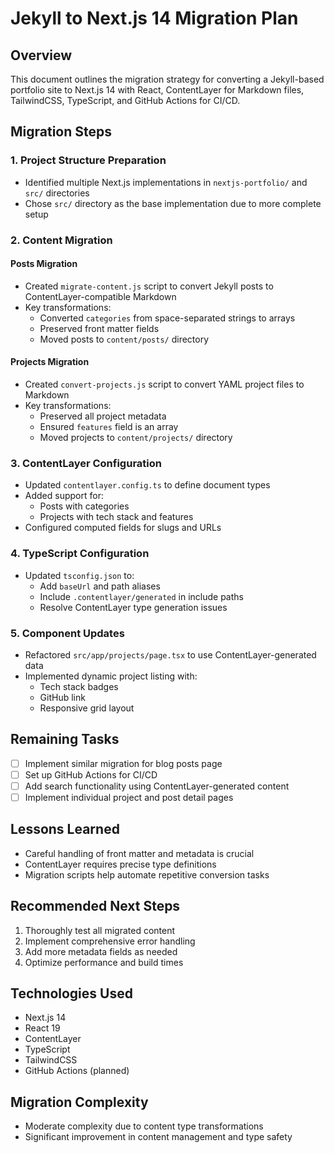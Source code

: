 # Jekyll to Next.js 14 Migration Plan

## Overview
This document outlines the migration strategy for converting a Jekyll-based portfolio site to Next.js 14 with React, ContentLayer for Markdown files, TailwindCSS, TypeScript, and GitHub Actions for CI/CD.

## Migration Steps

### 1. Project Structure Preparation
- Identified multiple Next.js implementations in `nextjs-portfolio/` and `src/` directories
- Chose `src/` directory as the base implementation due to more complete setup

### 2. Content Migration
#### Posts Migration
- Created `migrate-content.js` script to convert Jekyll posts to ContentLayer-compatible Markdown
- Key transformations:
  - Converted `categories` from space-separated strings to arrays
  - Preserved front matter fields
  - Moved posts to `content/posts/` directory

#### Projects Migration
- Created `convert-projects.js` script to convert YAML project files to Markdown
- Key transformations:
  - Preserved all project metadata
  - Ensured `features` field is an array
  - Moved projects to `content/projects/` directory

### 3. ContentLayer Configuration
- Updated `contentlayer.config.ts` to define document types
- Added support for:
  - Posts with categories
  - Projects with tech stack and features
- Configured computed fields for slugs and URLs

### 4. TypeScript Configuration
- Updated `tsconfig.json` to:
  - Add `baseUrl` and path aliases
  - Include `.contentlayer/generated` in include paths
  - Resolve ContentLayer type generation issues

### 5. Component Updates
- Refactored `src/app/projects/page.tsx` to use ContentLayer-generated data
- Implemented dynamic project listing with:
  - Tech stack badges
  - GitHub link
  - Responsive grid layout

## Remaining Tasks
- [ ] Implement similar migration for blog posts page
- [ ] Set up GitHub Actions for CI/CD
- [ ] Add search functionality using ContentLayer-generated content
- [ ] Implement individual project and post detail pages

## Lessons Learned
- Careful handling of front matter and metadata is crucial
- ContentLayer requires precise type definitions
- Migration scripts help automate repetitive conversion tasks

## Recommended Next Steps
1. Thoroughly test all migrated content
2. Implement comprehensive error handling
3. Add more metadata fields as needed
4. Optimize performance and build times

## Technologies Used
- Next.js 14
- React 19
- ContentLayer
- TypeScript
- TailwindCSS
- GitHub Actions (planned)

## Migration Complexity
- Moderate complexity due to content type transformations
- Significant improvement in content management and type safety